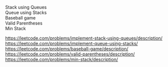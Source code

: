 Stack using Queues </br>
Queue using Stacks </br>
Baseball game </br>
Valid Parentheses </br>
Min Stack </br>

https://leetcode.com/problems/implement-stack-using-queues/description/ </br>
https://leetcode.com/problems/implement-queue-using-stacks/ </br>
https://leetcode.com/problems/baseball-game/description/ </br>
https://leetcode.com/problems/valid-parentheses/description/ </br>
https://leetcode.com/problems/min-stack/description/ </br>
